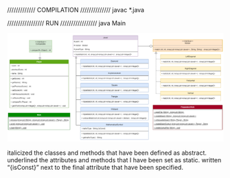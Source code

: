 ///////////// COMPILATION ////////////// 
javac *.java

///////////////// RUN ///////////////// 
java Main

<img src="uml.png" alt="UML diagram" title="UML diagram">

italicized the classes and methods that have been defined as abstract.
underlined the attributes and methods that I have been set as static.
written “{isConst}” next to the final attribute that have been specified.
